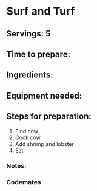# Surf and Turf

## Servings: 5

## Time to prepare: 

## Ingredients:


## Equipment needed:


## Steps for preparation:

1. Find cow
2. Cook cow
3. Add shrimp and lobster
4. Eat

### Notes:



### Codemates #
